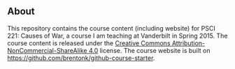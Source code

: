 ## About

This repository contains the course content (including website) for PSCI 221: Causes of War, a course I am teaching at Vanderbilt in Spring 2015.  The course content is released under the [Creative Commons Attribution-NonCommercial-ShareAlike 4.0](http://creativecommons.org/licenses/by-nc-sa/4.0/) license.  The course website is built on <https://github.com/brentonk/github-course-starter>.
